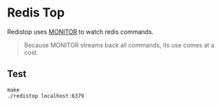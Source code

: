 Redis Top
=========

Redistop uses [MONITOR](https://redis.io/commands/monitor) to watch redis commands.

> Because MONITOR streams back all commands, its use comes at a cost.

Test
----

    make
    ./redistop localhost:6379
